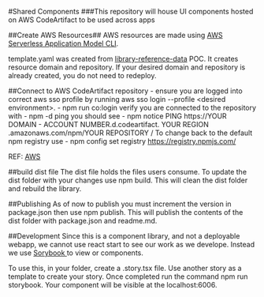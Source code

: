 #Shared Components
###This repository will house UI components hosted on AWS CodeArtifact to be used across apps

##Create AWS Resources##
AWS resources are made using [AWS Serverless Application Model CLI](https://aws.amazon.com/serverless/sam/).

template.yaml was created from [library-reference-data](https://github.com/Smart-Warehousing/library-reference-data/tree/swat-281-testing#library-reference-data) POC.  It creates resource domain and repository.  If your desired domain and repository is already created, you do not need to redeploy. 


##Connect to AWS CodeArtifact repository
    - ensure you are logged into correct aws sso profile by running aws sso login --profile \<desired environment\>.
    - npm run co:login 
verify you are connected to the repository with 
    - npm -d ping 
you should see 
    - npm notice PING https://YOUR DOMAIN - ACCOUNT NUMBER.d.codeartifact. YOUR REGION .amazonaws.com/npm/YOUR REPOSITORY /
To change back to the default npm registry use
    - npm config set registry https://registry.npmjs.com/

REF: [AWS](https://docs.aws.amazon.com/codeartifact/latest/ug/npm-auth.html)

##build dist file
The dist file holds the files users consume.  To update the dist folder with your changes use npm build.
This will clean the dist folder and rebuild the library. 

##Publishing
As of now to publish you must increment the version in package.json then use npm publish.  This will publish the contents of the dist folder with package.json and readme.md. 


##Development
Since this is a component library, and not a deployable webapp, we cannot use react start to see our work as we develope.  Instead we use [Sorybook ](https://storybook.js.org/) to view or components.  

To use this, in your folder, create a <YOUR COMPONENT>.story.tsx file.  Use another story as a template to create your story.  Once completed run the command npm run storybook.  Your component will be visible at the localhost:6006. 


